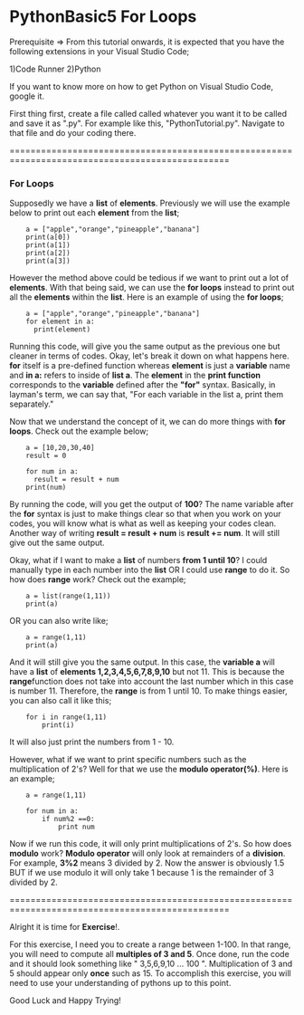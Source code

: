 # PythonBasic5 For Loops

Prerequisite => From this tutorial onwards, it is expected that you have the following extensions in your Visual Studio Code;

1)Code Runner 2)Python

If you want to know more on how to get Python on Visual Studio Code, google it.

First thing first, create a file called called whatever you want it to be called and save it as ".py". For example like this, "PythonTutorial.py". Navigate to that file and do your coding there.

================================================================================================

<h3>For Loops</h3>

Supposedly we have a <strong>list</strong> of <strong>elements</strong>. Previously we will use the example below to print out each <strong>element</strong> from the <strong>list</strong>;

        a = ["apple","orange","pineapple","banana"]
        print(a[0])
        print(a[1])
        print(a[2])
        print(a[3])

However the method above could be tedious if we want to print out a lot of <strong>elements</strong>. With that being said, we can use the <strong>for loops</strong> instead to print out all the <strong>elements</strong> within the <strong>list</strong>. Here is an example of using the <strong>for loops</strong>;

        a = ["apple","orange","pineapple","banana"]
        for element in a:
          print(element)

Running this code, will give you the same output as the previous one but cleaner in terms of codes. Okay, let's break it down on what happens here. <strong>for</strong> itself is a pre-defined function whereas <strong>element</strong> is just a <strong>variable</strong> name and <strong>in a:</strong> refers to inside of <strong>list a</strong>. The <strong>element</strong> in the <strong>print function</strong> corresponds to the <strong>variable</strong> defined after the <strong>"for"</strong> syntax. Basically, in layman's term, we can say that, "For each variable in the list a, print them separately."

Now that we understand the concept of it, we can do more things with <strong>for loops</strong>. Check out the example below;

        a = [10,20,30,40]
        result = 0

        for num in a:
          result = result + num
        print(num)

By running the code, will you get the output of <strong>100</strong>? The name variable after the <strong>for</strong> syntax is just to make things clear so that when you work on your codes, you will know what is what as well as keeping your codes clean. Another way of writing <strong>result = result + num</strong> is <strong>result += num</strong>. It will still give out the same output.

Okay, what if I want to make a <strong>list</strong> of numbers <strong>from 1 until 10</strong>? I could manually type in each number into the <strong>list</strong> OR I could use <strong>range</strong> to do it. So how does <strong>range</strong> work? Check out the example;

        a = list(range(1,11))
        print(a)

OR you can also write like;

        a = range(1,11)
        print(a)

And it will still give you the same output. In this case, the <strong>variable a</strong> will have a <strong>list</strong> of <strong>elements 1,2,3,4,5,6,7,8,9,10</strong> but not 11. This is because the <strong>range</strong>function does not take into account the last number which in this case is number 11. Therefore, the <strong>range</strong> is from 1 until 10. To make things easier, you can also call it like this;

        for i in range(1,11)
            print(i)

It will also just print the numbers from 1 - 10.

However, what if we want to print specific numbers such as the multiplication of 2's? Well for that we use the <strong>modulo operator(%)</strong>. Here is an example;

        a = range(1,11)

        for num in a:
            if num%2 ==0:
                print num

Now if we run this code, it will only print multiplications of 2's. So how does <strong>modulo</strong> work? <strong>Modulo operator</strong> will only look at remainders of a <strong>division</strong>. For example, <strong>3%2</strong> means 3 divided by 2. Now the answer is obviously 1.5 BUT if we use modulo it will only take 1 because 1 is the remainder of 3 divided by 2.

================================================================================================

Alright it is time for <strong>Exercise</strong>!.

For this exercise, I need you to create a range between 1-100. In that range, you will need to compute all <strong>multiples of 3 and 5</strong>. Once done, run the code and it should look something like " 3,5,6,9,10 ... 100 ". Multiplication of 3 and 5 should appear only <strong>once</strong> such as 15. To accomplish this exercise, you will need to use your understanding of pythons up to this point.

Good Luck and Happy Trying!